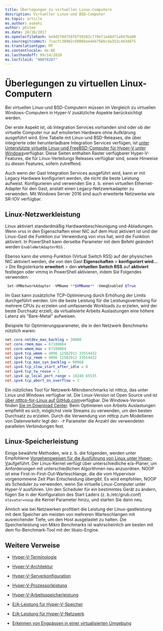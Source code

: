 ```yaml
---
title: Überlegungen zu virtuellen Linux-Computern
description: Virtueller Linux-und BSD-Computer
ms.topic: article
ms.author: asmahi
author: phstee
ms.date: 10/16/2017
ms.openlocfilehash: be9d2f0d758f6f59282c770ef1a48d71a947ba00
ms.sourcegitcommit: 7cacfc38982c6006bee4eb756bcda353c4d3dd75
ms.translationtype: MT
ms.contentlocale: de-DE
ms.lasthandoff: 09/14/2020
ms.locfileid: "90078287"
---
```

# <a name="linux-virtual-machine-considerations"></a>Überlegungen zu virtuellen Linux-Computern

Bei virtuellen Linux-und BSD-Computern müssen im Vergleich zu virtuellen Windows-Computern in Hyper-V zusätzliche Aspekte berücksichtigt werden.

Der erste Aspekt ist, ob Integration Services vorhanden sind oder ob der virtuelle Computer nur auf emulierten Hardware ohne Aufklärung ausgeführt wird. Eine Tabelle mit Linux-und BSD-Releases, die über integrierte oder herunterladbare Integration Services verfügen, ist [unter Unterstützte virtuelle Linux-und FreeBSD-Computer für Hyper-V unter Windows](../../../../virtualization/hyper-v/supported-linux-and-freebsd-virtual-machines-for-hyper-v-on-windows.md)verfügbar. Diese Seiten enthalten Raster verfügbarer Hyper-V-Features, die für Linux-Verteilungs Releases verfügbar sind, sowie Hinweise zu diesen Features, sofern zutreffend.

Auch wenn der Gast Integration Services ausgeführt wird, kann er mit Legacy Hardware konfiguriert werden, die nicht die beste Leistung aufweist. Konfigurieren und verwenden Sie z. b. einen virtuellen Ethernet-Adapter für den Gast, anstatt einen Legacy-Netzwerkadapter zu verwenden. Mit Windows Server 2016 sind auch erweiterte Netzwerke wie SR-IOV verfügbar.

## <a name="linux-network-performance"></a>Linux-Netzwerkleistung

Linux aktiviert standardmäßig Hardwarebeschleunigung und-Abladungen. Wenn vrss in den Eigenschaften einer NIC auf dem Host aktiviert ist und der Linux-Gast die Funktion zur Verwendung von vrss hat, wird die Funktion aktiviert. In PowerShell kann derselbe Parameter mit dem Befehl geändert werden `EnableNetAdapterRSS` .

Ebenso kann die vmmq-Funktion (Virtual Switch RSS) auf der physischen NIC aktiviert werden, die von den Gast **Eigenschaften**  >  **konfiguriert wird...**  >  Die Registerkarte **erweitert** > den **virtuellen Switch RSS** auf **aktiviert** festlegen oder vmmq in PowerShell aktivieren, indem Sie Folgendes verwenden:

```PowerShell
 Set-VMNetworkAdapter -VMName **$VMName** -VmmqEnabled $True
 ```

Im Gast kann zusätzliche TCP-Optimierung durch Erhöhung der Limits durchgeführt werden. Um die beste Leistung für die Leistungsverteilung für mehrere CPUs zu erzielen und umfassende Workloads zu erzielen, wird der beste Durchsatz erzielt, da virtualisierte Arbeits Auslastungen eine höhere Latenz als "Bare-Metal" aufweisen.

Beispiele für Optimierungsparameter, die in den Netzwerk Benchmarks nützlich waren:

```PowerShell
net.core.netdev_max_backlog = 30000
net.core.rmem_max = 67108864
net.core.wmem_max = 67108864
net.ipv4.tcp_wmem = 4096 12582912 33554432
net.ipv4.tcp_rmem = 4096 12582912 33554432
net.ipv4.tcp_max_syn_backlog = 80960
net.ipv4.tcp_slow_start_after_idle = 0
net.ipv4.tcp_tw_reuse = 1
net.ipv4.ip_local_port_range = 10240 65535
net.ipv4.tcp_abort_on_overflow = 1
```

Ein nützliches Tool für Netzwerk-Mikrobenchmarks ist ntttcp, das unter Linux und Windows verfügbar ist. Die Linux-Version ist Open Source und ist [über ntttcp-for-Linux auf GitHub.com](https://github.com/Microsoft/ntttcp-for-linux)verfügbar. Die Windows-Version finden [Sie im Download Center](https://gallery.technet.microsoft.com/NTttcp-Version-528-Now-f8b12769). Beim Optimieren von Arbeits Auslastungen empfiehlt es sich, möglichst viele Streams zu verwenden, um den besten Durchsatz zu erzielen. Durch die Verwendung von ntttcp zum Modellieren von Datenverkehr legt der- `-P` Parameter die Anzahl der verwendeten parallelen Verbindungen fest.

## <a name="linux-storage-performance"></a>Linux-Speicherleistung

Einige bewährte Methoden, wie z. b. die folgenden, werden unter Empfohlene [Vorgehensweisen für die Ausführung von Linux unter Hyper-V](../../../../virtualization/hyper-v/best-practices-for-running-linux-on-hyper-v.md)aufgeführt. Der Linux-Kernel verfügt über unterschiedliche e/a-Planer, um Anforderungen mit unterschiedlichen Algorithmen neu anzuordnen. NOOP ist eine First-in-First-Out-Warteschlange, die die vom Hypervisor vorgenommene Zeit Plan Entscheidung übergibt. Es wird empfohlen, NOOP als Scheduler zu verwenden, wenn Sie virtuelle Linux-Computer unter Hyper-V ausführen. Um den Scheduler für ein bestimmtes Gerät zu ändern, fügen Sie in der Konfiguration des Start Laders (z. b./etc/grub.conf) `elevator=noop` die Kernel Parameter hinzu, und starten Sie dann neu.

Ähnlich wie bei Netzwerken profitiert die Leistung der Linux-gastleistung mit dem Speicher am meisten von mehreren Warteschlangen mit ausreichender Tiefe, um den Host ausgelastet zu halten. Die Speicherleistung von Mikro Benchmarks ist wahrscheinlich am besten mit dem fio-Benchmark-Tool mit der libaio-Engine.

## <a name="additional-references"></a>Weitere Verweise

-   [Hyper-V-Terminologie](terminology.md)

-   [Hyper-V-Architektur](architecture.md)

-   [Hyper-V-Serverkonfiguration](configuration.md)

-   [Hyper-V-Prozessorleistung](processor-performance.md)

-   [Hyper-V-Arbeitsspeicherleistung](memory-performance.md)

-   [E/A-Leistung für Hyper-V-Speicher](storage-io-performance.md)

-   [E/A-Leistung für Hyper-V-Netzwerk](network-io-performance.md)

-   [Erkennen von Engpässen in einer virtualisierten Umgebung](detecting-virtualized-environment-bottlenecks.md)